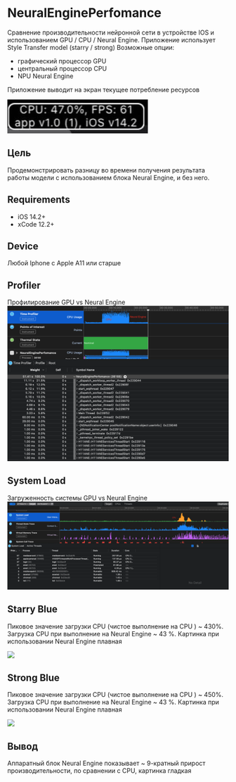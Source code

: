 # NeuralEnginePerfomance

Сравнение производительности нейронной сети в устройстве IOS и использованием GPU / CPU / Neural Engine.
Приложение использует Style Transfer model (starry / strong)
Возможные опции:
  - графический процессор GPU
  - центральный процессор CPU
  - NPU Neural Engine
 
Приложение выводит на экран текущее потребление ресурсов 

![](resources/cpu_example.jpg)


## Цель
Продемонстрировать разницу во времени получения результата работы модели с использованием блока Neural Engine, и без него.

## Requirements
- iOS 14.2+
- xCode 12.2+

## Device
Любой Iphone c Apple A11 или старше 

## Profiler 

Профилирование GPU vs Neural Engine 
![](resources/profiler.png)

## System Load

Загруженность системы GPU vs Neural Engine 
![](resources/systemload.png)


## Starry Blue 

Пиковое значение загрузки CPU (чистое выполнение на CPU ) ~ 430%.
Загрузка CPU при выполнение на Neural Engine ~ 43 %.
Картинка при использовании Neural Engine плавная

![](resources/starryBlue.gif)


## Strong Blue 

Пиковое значение загрузки CPU (чистое выполнение на CPU ) ~ 450%.  
Загрузка CPU при выполнение на Neural Engine ~ 43 %.
Картинка при использовании Neural Engine плавная

![](resources/strong.gif)



## Вывод
Аппаратный блок Neural Engine показывает ~ 9-кратный прирост производительности, по сравнении с CPU, картинка гладкая
